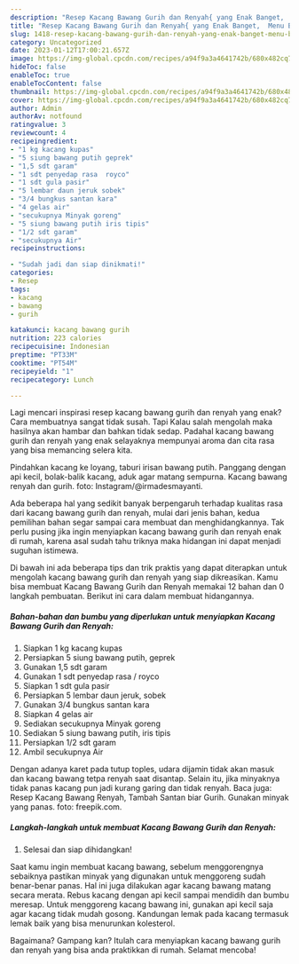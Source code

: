 ```yaml
---
description: "Resep Kacang Bawang Gurih dan Renyah{ yang Enak Banget,  Menu Buat lebaran"
title: "Resep Kacang Bawang Gurih dan Renyah{ yang Enak Banget,  Menu Buat lebaran"
slug: 1418-resep-kacang-bawang-gurih-dan-renyah-yang-enak-banget-menu-buat-lebaran
category: Uncategorized
date: 2023-01-12T17:00:21.657Z
image: https://img-global.cpcdn.com/recipes/a94f9a3a4641742b/680x482cq70/kacang-bawang-gurih-dan-renyah-foto-resep-utama.jpg
hideToc: false
enableToc: true
enableTocContent: false
thumbnail: https://img-global.cpcdn.com/recipes/a94f9a3a4641742b/680x482cq70/kacang-bawang-gurih-dan-renyah-foto-resep-utama.jpg
cover: https://img-global.cpcdn.com/recipes/a94f9a3a4641742b/680x482cq70/kacang-bawang-gurih-dan-renyah-foto-resep-utama.jpg
author: Admin
authorAv: notfound
ratingvalue: 3
reviewcount: 4
recipeingredient:
- "1 kg kacang kupas"
- "5 siung bawang putih geprek"
- "1,5 sdt garam"
- "1 sdt penyedap rasa  royco"
- "1 sdt gula pasir"
- "5 lembar daun jeruk sobek"
- "3/4 bungkus santan kara"
- "4 gelas air"
- "secukupnya Minyak goreng"
- "5 siung bawang putih iris tipis"
- "1/2 sdt garam"
- "secukupnya Air"
recipeinstructions:

- "Sudah jadi dan siap dinikmati!"
categories:
- Resep
tags:
- kacang
- bawang
- gurih

katakunci: kacang bawang gurih 
nutrition: 223 calories
recipecuisine: Indonesian
preptime: "PT33M"
cooktime: "PT54M"
recipeyield: "1"
recipecategory: Lunch

---
```



Lagi mencari inspirasi resep kacang bawang gurih dan renyah yang enak? Cara membuatnya sangat tidak susah. Tapi Kalau salah mengolah maka hasilnya akan hambar dan bahkan tidak sedap. Padahal kacang bawang gurih dan renyah yang enak selayaknya mempunyai aroma dan cita rasa yang bisa memancing selera kita.


Pindahkan kacang ke loyang, taburi irisan bawang putih. Panggang dengan api kecil, bolak-balik kacang, aduk agar matang sempurna. Kacang bawang renyah dan gurih. foto: Instagram/@irmadesmayanti.

Ada beberapa hal yang sedikit banyak berpengaruh terhadap kualitas rasa dari kacang bawang gurih dan renyah, mulai dari jenis bahan, kedua pemilihan bahan segar sampai cara membuat dan menghidangkannya. Tak perlu pusing jika ingin menyiapkan kacang bawang gurih dan renyah enak di rumah, karena asal sudah tahu triknya maka hidangan ini dapat menjadi suguhan istimewa.


Di bawah ini ada beberapa tips dan trik praktis yang dapat diterapkan untuk mengolah kacang bawang gurih dan renyah yang siap dikreasikan. Kamu bisa membuat Kacang Bawang Gurih dan Renyah memakai 12 bahan dan 0 langkah pembuatan. Berikut ini cara dalam membuat hidangannya.

<!--inarticleads1-->

##### Bahan-bahan dan bumbu yang diperlukan untuk menyiapkan Kacang Bawang Gurih dan Renyah:

1. Siapkan 1 kg kacang kupas
1. Persiapkan 5 siung bawang putih, geprek
1. Gunakan 1,5 sdt garam
1. Gunakan 1 sdt penyedap rasa / royco
1. Siapkan 1 sdt gula pasir
1. Persiapkan 5 lembar daun jeruk, sobek
1. Gunakan 3/4 bungkus santan kara
1. Siapkan 4 gelas air
1. Sediakan secukupnya Minyak goreng
1. Sediakan 5 siung bawang putih, iris tipis
1. Persiapkan 1/2 sdt garam
1. Ambil secukupnya Air


Dengan adanya karet pada tutup toples, udara dijamin tidak akan masuk dan kacang bawang tetpa renyah saat disantap. Selain itu, jika minyaknya tidak panas kacang pun jadi kurang garing dan tidak renyah. Baca juga: Resep Kacang Bawang Renyah, Tambah Santan biar Gurih. Gunakan minyak yang panas. foto: freepik.com. 

<!--inarticleads2-->

##### Langkah-langkah untuk membuat Kacang Bawang Gurih dan Renyah:


1. Selesai dan siap dihidangkan!

Saat kamu ingin membuat kacang bawang, sebelum menggorengnya sebaiknya pastikan minyak yang digunakan untuk menggoreng sudah benar-benar panas. Hal ini juga dilakukan agar kacang bawang matang secara merata. Rebus kacang dengan api kecil sampai mendidih dan bumbu meresap. Untuk menggoreng kacang bawang ini, gunakan api kecil saja agar kacang tidak mudah gosong. Kandungan lemak pada kacang termasuk lemak baik yang bisa menurunkan kolesterol. 

Bagaimana? Gampang kan? Itulah cara menyiapkan kacang bawang gurih dan renyah yang bisa anda praktikkan di rumah. Selamat mencoba!
